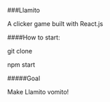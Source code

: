 ###Llamito 

A clicker game built with React.js

####How to start:

git clone 

npm start

#####Goal 

Make Llamito vomito!